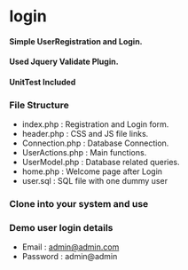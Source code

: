 # login
#### Simple UserRegistration and Login.
#### Used Jquery Validate Plugin.
#### UnitTest Included

### File Structure
 - index.php : Registration and Login form.
 - header.php : CSS and JS file links.
 - Connection.php : Database Connection.
 - UserActions.php : Main functions.
 - UserModel.php : Database related queries.
 - home.php : Welcome page after Login
 - user.sql : SQL file with one dummy user

### Clone into your system and use
### Demo user login details
 - Email : admin@admin.com
 - Password : admin@admin

